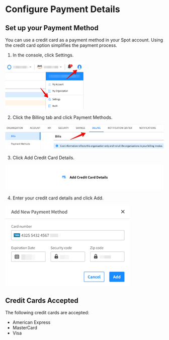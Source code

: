# Configure Payment Details

## Set up your Payment Method

You can use a credit card as a payment method in your Spot account. Using the credit card option simplifies the payment process.

1. In the console, click Settings.

<img src="/administration/_media/payment-method-1.png" width="250" height="150" />

2. Click the Billing tab and click Payment Methods.

<img src="/administration/_media/payment-method-2.png" />

3. Click Add Credit Card Details.

<img src="/administration/_media/payment-method-3.png" />

4. Enter your credit card details and click Add.

<img src="/administration/_media/payment-method-4.png" />

## Credit Cards Accepted

The following credit cards are accepted:

- American Express
- MasterCard
- Visa
